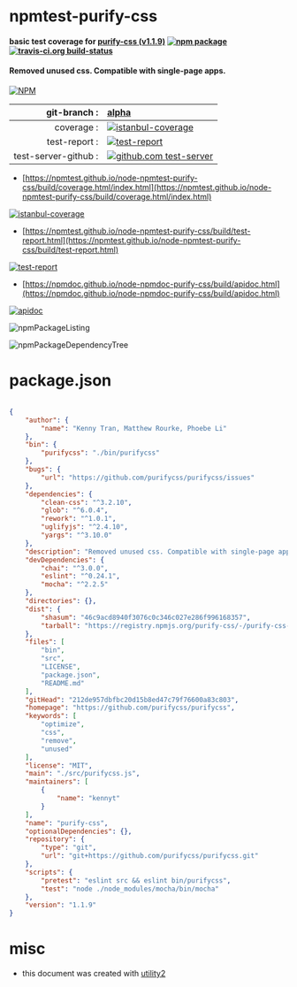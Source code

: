 # npmtest-purify-css

#### basic test coverage for  [purify-css (v1.1.9)](https://github.com/purifycss/purifycss)  [![npm package](https://img.shields.io/npm/v/npmtest-purify-css.svg?style=flat-square)](https://www.npmjs.org/package/npmtest-purify-css) [![travis-ci.org build-status](https://api.travis-ci.org/npmtest/node-npmtest-purify-css.svg)](https://travis-ci.org/npmtest/node-npmtest-purify-css)

#### Removed unused css. Compatible with single-page apps.

[![NPM](https://nodei.co/npm/purify-css.png?downloads=true&downloadRank=true&stars=true)](https://www.npmjs.com/package/purify-css)

| git-branch : | [alpha](https://github.com/npmtest/node-npmtest-purify-css/tree/alpha)|
|--:|:--|
| coverage : | [![istanbul-coverage](https://npmtest.github.io/node-npmtest-purify-css/build/coverage.badge.svg)](https://npmtest.github.io/node-npmtest-purify-css/build/coverage.html/index.html)|
| test-report : | [![test-report](https://npmtest.github.io/node-npmtest-purify-css/build/test-report.badge.svg)](https://npmtest.github.io/node-npmtest-purify-css/build/test-report.html)|
| test-server-github : | [![github.com test-server](https://npmtest.github.io/node-npmtest-purify-css/GitHub-Mark-32px.png)](https://npmtest.github.io/node-npmtest-purify-css/build/app/index.html) | | build-artifacts : | [![build-artifacts](https://npmtest.github.io/node-npmtest-purify-css/glyphicons_144_folder_open.png)](https://github.com/npmtest/node-npmtest-purify-css/tree/gh-pages/build)|

- [https://npmtest.github.io/node-npmtest-purify-css/build/coverage.html/index.html](https://npmtest.github.io/node-npmtest-purify-css/build/coverage.html/index.html)

[![istanbul-coverage](https://npmtest.github.io/node-npmtest-purify-css/build/screenCapture.buildCi.browser.%252Ftmp%252Fbuild%252Fcoverage.lib.html.png)](https://npmtest.github.io/node-npmtest-purify-css/build/coverage.html/index.html)

- [https://npmtest.github.io/node-npmtest-purify-css/build/test-report.html](https://npmtest.github.io/node-npmtest-purify-css/build/test-report.html)

[![test-report](https://npmtest.github.io/node-npmtest-purify-css/build/screenCapture.buildCi.browser.%252Ftmp%252Fbuild%252Ftest-report.html.png)](https://npmtest.github.io/node-npmtest-purify-css/build/test-report.html)

- [https://npmdoc.github.io/node-npmdoc-purify-css/build/apidoc.html](https://npmdoc.github.io/node-npmdoc-purify-css/build/apidoc.html)

[![apidoc](https://npmdoc.github.io/node-npmdoc-purify-css/build/screenCapture.buildCi.browser.%252Ftmp%252Fbuild%252Fapidoc.html.png)](https://npmdoc.github.io/node-npmdoc-purify-css/build/apidoc.html)

![npmPackageListing](https://npmtest.github.io/node-npmtest-purify-css/build/screenCapture.npmPackageListing.svg)

![npmPackageDependencyTree](https://npmtest.github.io/node-npmtest-purify-css/build/screenCapture.npmPackageDependencyTree.svg)



# package.json

```json

{
    "author": {
        "name": "Kenny Tran, Matthew Rourke, Phoebe Li"
    },
    "bin": {
        "purifycss": "./bin/purifycss"
    },
    "bugs": {
        "url": "https://github.com/purifycss/purifycss/issues"
    },
    "dependencies": {
        "clean-css": "^3.2.10",
        "glob": "^6.0.4",
        "rework": "^1.0.1",
        "uglifyjs": "^2.4.10",
        "yargs": "^3.10.0"
    },
    "description": "Removed unused css. Compatible with single-page apps.",
    "devDependencies": {
        "chai": "^3.0.0",
        "eslint": "^0.24.1",
        "mocha": "^2.2.5"
    },
    "directories": {},
    "dist": {
        "shasum": "46c9acd8940f3076c0c346c027e286f996168357",
        "tarball": "https://registry.npmjs.org/purify-css/-/purify-css-1.1.9.tgz"
    },
    "files": [
        "bin",
        "src",
        "LICENSE",
        "package.json",
        "README.md"
    ],
    "gitHead": "212de957dbfbc20d15b8ed47c79f76600a83c803",
    "homepage": "https://github.com/purifycss/purifycss",
    "keywords": [
        "optimize",
        "css",
        "remove",
        "unused"
    ],
    "license": "MIT",
    "main": "./src/purifycss.js",
    "maintainers": [
        {
            "name": "kennyt"
        }
    ],
    "name": "purify-css",
    "optionalDependencies": {},
    "repository": {
        "type": "git",
        "url": "git+https://github.com/purifycss/purifycss.git"
    },
    "scripts": {
        "pretest": "eslint src && eslint bin/purifycss",
        "test": "node ./node_modules/mocha/bin/mocha"
    },
    "version": "1.1.9"
}
```



# misc
- this document was created with [utility2](https://github.com/kaizhu256/node-utility2)
